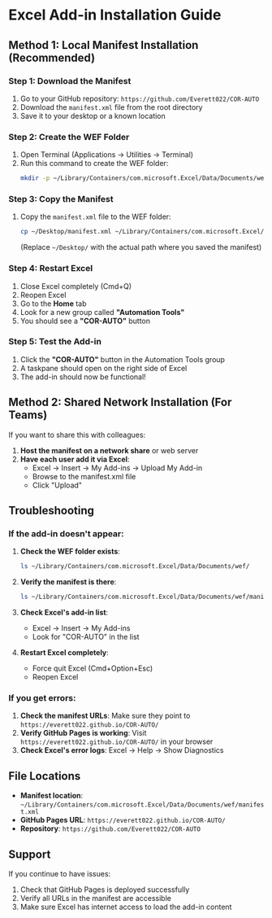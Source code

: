 # Excel Add-in Installation Guide

## Method 1: Local Manifest Installation (Recommended)

### Step 1: Download the Manifest
1. Go to your GitHub repository: `https://github.com/Everett022/COR-AUTO`
2. Download the `manifest.xml` file from the root directory
3. Save it to your desktop or a known location

### Step 2: Create the WEF Folder
1. Open Terminal (Applications → Utilities → Terminal)
2. Run this command to create the WEF folder:
   ```bash
   mkdir -p ~/Library/Containers/com.microsoft.Excel/Data/Documents/wef
   ```

### Step 3: Copy the Manifest
1. Copy the `manifest.xml` file to the WEF folder:
   ```bash
   cp ~/Desktop/manifest.xml ~/Library/Containers/com.microsoft.Excel/Data/Documents/wef/
   ```
   (Replace `~/Desktop/` with the actual path where you saved the manifest)

### Step 4: Restart Excel
1. Close Excel completely (Cmd+Q)
2. Reopen Excel
3. Go to the **Home** tab
4. Look for a new group called **"Automation Tools"**
5. You should see a **"COR-AUTO"** button

### Step 5: Test the Add-in
1. Click the **"COR-AUTO"** button in the Automation Tools group
2. A taskpane should open on the right side of Excel
3. The add-in should now be functional!

## Method 2: Shared Network Installation (For Teams)

If you want to share this with colleagues:

1. **Host the manifest on a network share** or web server
2. **Have each user add it via Excel**:
   - Excel → Insert → My Add-ins → Upload My Add-in
   - Browse to the manifest.xml file
   - Click "Upload"

## Troubleshooting

### If the add-in doesn't appear:
1. **Check the WEF folder exists**:
   ```bash
   ls ~/Library/Containers/com.microsoft.Excel/Data/Documents/wef/
   ```

2. **Verify the manifest is there**:
   ```bash
   ls ~/Library/Containers/com.microsoft.Excel/Data/Documents/wef/manifest.xml
   ```

3. **Check Excel's add-in list**:
   - Excel → Insert → My Add-ins
   - Look for "COR-AUTO" in the list

4. **Restart Excel completely**:
   - Force quit Excel (Cmd+Option+Esc)
   - Reopen Excel

### If you get errors:
1. **Check the manifest URLs**: Make sure they point to `https://everett022.github.io/COR-AUTO/`
2. **Verify GitHub Pages is working**: Visit `https://everett022.github.io/COR-AUTO/` in your browser
3. **Check Excel's error logs**: Excel → Help → Show Diagnostics

## File Locations

- **Manifest location**: `~/Library/Containers/com.microsoft.Excel/Data/Documents/wef/manifest.xml`
- **GitHub Pages URL**: `https://everett022.github.io/COR-AUTO/`
- **Repository**: `https://github.com/Everett022/COR-AUTO`

## Support

If you continue to have issues:
1. Check that GitHub Pages is deployed successfully
2. Verify all URLs in the manifest are accessible
3. Make sure Excel has internet access to load the add-in content 